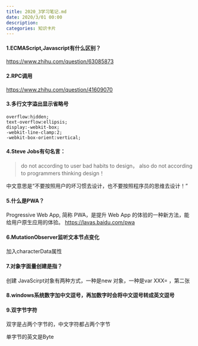 ```yaml
---
title: 2020_3学习笔记.md
date: 2020/3/01 00:00
description:
categories: 知识卡片
---
```

#### 1.ECMAScript,Javascript有什么区别？
https://www.zhihu.com/question/63085873

#### 2.RPC调用
https://www.zhihu.com/question/41609070

#### 3.多行文字溢出显示省略号
```
overflow:hidden;
text-overflow:ellipsis;
display:-webkit-box;
-webkit-line-clamp:2; 
-webkit-box-orient:vertical;
```

#### 4.Steve Jobs有句名言：
>do not according to user bad habits to design， also do not according to programmers thinking design！

中文意思是“不要按照用户的坏习惯去设计，也不要按照程序员的思维去设计！”

#### 5.什么是PWA？
Progressive Web App, 简称 PWA，是提升 Web App 的体验的一种新方法，能给用户原生应用的体验。
https://lavas.baidu.com/pwa


#### 6.MutationObserver监听文本节点变化

加入characterData属性

#### 7.对象字面量创建是指？
创建 JavaScirpt对象有两种方式，一种是new 对象，一种是var XXX= ，第二张


#### 8.windows系统数字加中文逗号，再加数字时会将中文逗号转成英文逗号

#### 9.双字节字符
双字是占两个字节的，中文字符都占两个字节

单字节的英文是Byte